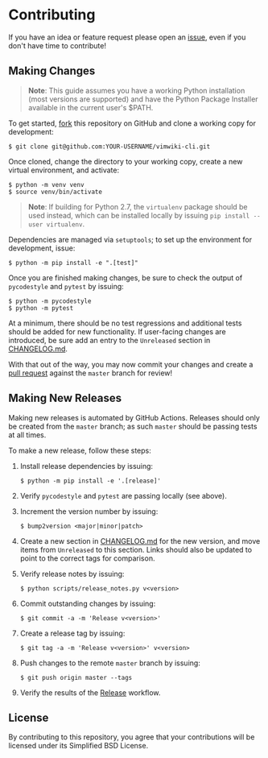 # Contributing

If you have an idea or feature request please open an [issue][1], even if you
don't have time to contribute!

## Making Changes

> **Note**: This guide assumes you have a working Python installation (most
> versions are supported) and have the Python Package Installer available in
> the current user's $PATH.

To get started, [fork][2] this repository on GitHub and clone a working copy for
development:

    $ git clone git@github.com:YOUR-USERNAME/vimwiki-cli.git

Once cloned, change the directory to your working copy, create a new virtual
environment, and activate:

    $ python -m venv venv
    $ source venv/bin/activate

> **Note**: If building for Python 2.7, the `virtualenv` package should be used
> instead, which can be installed locally by issuing `pip install --user virtualenv`.

Dependencies are managed via `setuptools`; to set up the environment for
development, issue:

    $ python -m pip install -e ".[test]"

Once you are finished making changes, be sure to check the output of
`pycodestyle` and `pytest` by issuing:

    $ python -m pycodestyle
    $ python -m pytest

At a minimum, there should be no test regressions and additional tests should be
added for new functionality. If user-facing changes are introduced, be sure add
an entry to the `Unreleased` section in [CHANGELOG.md].

With that out of the way, you may now commit your changes and create a
[pull request][3] against the `master` branch for review!

## Making New Releases

Making new releases is automated by GitHub Actions. Releases should only be
created from the `master` branch; as such `master` should be passing tests at
all times.

To make a new release, follow these steps:

1. Install release dependencies by issuing:

       $ python -m pip install -e '.[release]'

2. Verify `pycodestyle` and `pytest` are passing locally (see above).

3. Increment the version number by issuing:

       $ bump2version <major|minor|patch>

4. Create a new section in [CHANGELOG.md] for the new version, and move items
   from `Unreleased` to this section. Links should also be updated to point to
   the correct tags for comparison.

5. Verify release notes by issuing:

       $ python scripts/release_notes.py v<version>

6. Commit outstanding changes by issuing:

       $ git commit -a -m 'Release v<version>'

7. Create a release tag by issuing:

       $ git tag -a -m 'Release v<version>' v<version>

8. Push changes to the remote `master` branch by issuing:

       $ git push origin master --tags

9. Verify the results of the [Release][4] workflow.

## License

By contributing to this repository, you agree that your contributions will be
licensed under its Simplified BSD License.

[1]: https://github.com/sstallion/vimwiki-cli/issues
[2]: https://docs.github.com/en/github/getting-started-with-github/fork-a-repo
[3]: https://docs.github.com/en/github/collaborating-with-issues-and-pull-requests/creating-a-pull-request
[4]: https://github.com/sstallion/vimwiki-cli/actions/workflows/release.yml

[CHANGELOG.md]: CHANGELOG.md
